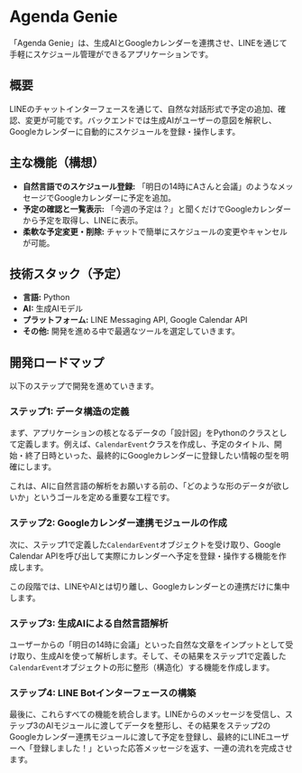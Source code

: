 # Agenda Genie

「Agenda Genie」は、生成AIとGoogleカレンダーを連携させ、LINEを通じて手軽にスケジュール管理ができるアプリケーションです。

## 概要

LINEのチャットインターフェースを通じて、自然な対話形式で予定の追加、確認、変更が可能です。バックエンドでは生成AIがユーザーの意図を解釈し、Googleカレンダーに自動的にスケジュールを登録・操作します。

## 主な機能（構想）

- **自然言語でのスケジュール登録:** 「明日の14時にAさんと会議」のようなメッセージでGoogleカレンダーに予定を追加。
- **予定の確認と一覧表示:** 「今週の予定は？」と聞くだけでGoogleカレンダーから予定を取得し、LINEに表示。
- **柔軟な予定変更・削除:** チャットで簡単にスケジュールの変更やキャンセルが可能。

## 技術スタック（予定）

- **言語:** Python
- **AI:** 生成AIモデル
- **プラットフォーム:** LINE Messaging API, Google Calendar API
- **その他:** 開発を進める中で最適なツールを選定していきます。

## 開発ロードマップ

以下のステップで開発を進めていきます。

### ステップ1: データ構造の定義

まず、アプリケーションの核となるデータの「設計図」をPythonのクラスとして定義します。例えば、`CalendarEvent`クラスを作成し、予定のタイトル、開始・終了日時といった、最終的にGoogleカレンダーに登録したい情報の型を明確にします。

これは、AIに自然言語の解析をお願いする前の、「どのような形のデータが欲しいか」というゴールを定める重要な工程です。

### ステップ2: Googleカレンダー連携モジュールの作成

次に、ステップ1で定義した`CalendarEvent`オブジェクトを受け取り、Google Calendar APIを呼び出して実際にカレンダーへ予定を登録・操作する機能を作成します。

この段階では、LINEやAIとは切り離し、Googleカレンダーとの連携だけに集中します。

### ステップ3: 生成AIによる自然言語解析

ユーザーからの「明日の14時に会議」といった自然な文章をインプットとして受け取り、生成AIを使って解析します。そして、その結果をステップ1で定義した`CalendarEvent`オブジェクトの形に整形（構造化）する機能を作成します。

### ステップ4: LINE Botインターフェースの構築

最後に、これらすべての機能を統合します。LINEからのメッセージを受信し、ステップ3のAIモジュールに渡してデータを整形し、その結果をステップ2のGoogleカレンダー連携モジュールに渡して予定を登録し、最終的にLINEユーザーへ「登録しました！」といった応答メッセージを返す、一連の流れを完成させます。